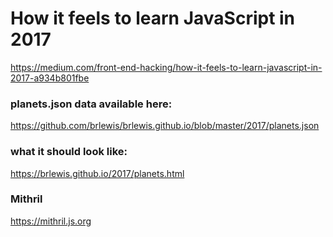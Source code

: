 # How it feels to learn JavaScript in 2017
https://medium.com/front-end-hacking/how-it-feels-to-learn-javascript-in-2017-a934b801fbe

### planets.json data available here:
https://github.com/brlewis/brlewis.github.io/blob/master/2017/planets.json

### what it should look like:
https://brlewis.github.io/2017/planets.html

### Mithril
https://mithril.js.org
